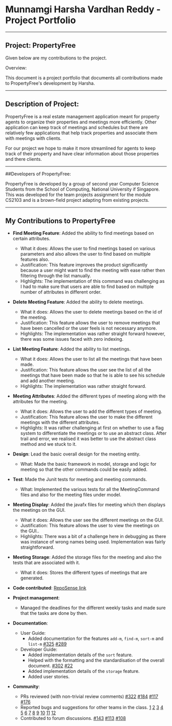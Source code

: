 # Munnamgi Harsha Vardhan Reddy - Project Portfolio
___
## Project: PropertyFree

Given below are my contributions to the project.

Overview:

This document is a project portfolio that documents all contributions made to PropertyFree's development by Harsha.
___

## Description of Project:

PropertyFree is a real estate management application meant for property agents to organize their properties and meetings more efficiently.
Other application can keep track of meetings and schedules but there are relatively few applications that help track properties 
and associate them with meetings with clients.

For our project we hope to make it more streamlined for agents to keep track of their property and have clear information about those properties
and there clients.
___

##Developers of PropertyFree:

PropertyFree is developed by a group of second year Computer Science Students from the School of Computing, National
University if Singapore. This was developed for the team projects assignment for the module CS2103 and is a
brown-field project adapting from existing projects.
___

## My Contributions to PropertyFree

* **Find Meeting Feature**: Added the ability to find meetings based on certain attributes.
  * What it does: Allows the user to find meetings based on various parameters and also allows the user to find based on multiple features also.
  * Justification: This feature improves the product significantly because a user might want to find the meeting with ease rather then filtering through the list manually.
  * Highlights: The implementation of this command was challenging as I had to make sure that users are able to find based on multiple number of attributes in different order.

* **Delete Meeting Feature**: Added the ability to delete meetings.
  * What it does: Allows the user to delete meetings based on the id of the meeting.
  * Justification: This feature allows the user to remove meetings that have been cancelled or the user feels is not necessary anymore.
  * Highlights: The implementation was rather straight forward however, there was some issues faced with zero indexing.

* **List Meeting Feature**: Added the ability to list meetings.
  * What it does: Allows the user to list all the meetings that have been made.
  * Justification: This feature allows the user see the list of all the meetings that have been made so that he is able to see his schedule and add another meeting.
  * Highlights: The implementation was rather straight forward.
  
* **Meeting Attributes**: Added the different types of meeting along with the attributes for the meeting.
  * What it does: Allows the user to add the different types of meeting.
  * Justification: This feature allows the user to make the different meetings with the different attributes.
  * Highlights: It was rather challenging at first on whether to use a flag system to differentiate the meetings or to use
  an abstract class. After trail and error, we realised it was better to use the abstract class method and we stuck to it.
 
* **Design**: Lead the basic overall design for the meeting entity.  
    * What: Made the basic framework in model, storage and logic for meeting so that the other commands could be easily added.

* **Test**: Made the Junit tests for meeting and meeting commands.  
    * What: Implemented the various tests for all the MeetingCommand files and also for the meeting files under model.
    
* **Meeting Display**: Added the javafx files for meeting which then displays the meetings on the GUI.
  * What it does: Allows the user see the different meetings on the GUI.
  * Justification: This feature allows the user to view the meetings on the GUI..
  * Highlights: There was a bit of a challenge here in debugging as there was instance of wrong names being used. Implementation
  was fairly straightforward.
  
* **Meeting Storage**: Added the storage files for the meeting and also the tests that are associated with it.
  * What it does: Stores the different types of meetings that are generated.
 
* **Code contributed**: [RepoSense link](https://nus-cs2103-ay2021s1.github.io/tp-dashboard/#breakdown=true&search=harsha&sort=groupTitle&sortWithin=title&since=2020-08-14&timeframe=commit&mergegroup=&groupSelect=groupByRepos&checkedFileTypes=docs~functional-code~test-code~other&tabOpen=true&tabType=authorship&tabAuthor=munharsha&tabRepo=AY2021S1-CS2103-W14-1%2Ftp%5Bmaster%5D&authorshipIsMergeGroup=false&authorshipFileTypes=docs~functional-code~test-code)

* **Project management**:
  * Managed the deadlines for the different weekly tasks and made sure that the tasks are done by then.

* **Documentation**:
  * User Guide:
    * Added documentation for the features `add-m`, `find-m`, `sort-m` and `list-m` [\#325](https://github.com/AY2021S1-CS2103-W14-1/tp/issues/325) [\#289](https://github.com/AY2021S1-CS2103-W14-1/tp/issues/289) 
  * Developer Guide:
    * Added implementation details of the `sort` feature.
    * Helped with the formatting and the standardisation of the overall document. [\#302](https://github.com/AY2021S1-CS2103-W14-1/tp/issues/302) [\#22](https://github.com/AY2021S1-CS2103-W14-1/tp/issues/22)
    * Added implementation details of the `storage` feature.
    * Added user stories.

* **Community**:
  * PRs reviewed (with non-trivial review comments) [\#322](https://github.com/AY2021S1-CS2103-W14-1/tp/pull/322#pullrequestreview-525948576) [\#184](https://github.com/AY2021S1-CS2103-W14-1/tp/pull/184#pullrequestreview-525951712)
  [\#117](https://github.com/AY2021S1-CS2103-W14-1/tp/pull/117#pullrequestreview-525953212) [\#176](https://github.com/AY2021S1-CS2103-W14-1/tp/pull/176#pullrequestreview-525954548)
  * Reported bugs and suggestions for other teams in the class. [1](https://github.com/munharsha/ped/issues/1) [2](https://github.com/munharsha/ped/issues/2) 
[3](https://github.com/munharsha/ped/issues/3) [4](https://github.com/munharsha/ped/issues/4) [5](https://github.com/munharsha/ped/issues/5) [6](https://github.com/munharsha/ped/issues/6) 
[7](https://github.com/munharsha/ped/issues/7) [8](https://github.com/munharsha/ped/issues/8) [9](https://github.com/munharsha/ped/issues/9) [10](https://github.com/munharsha/ped/issues/10) 
[11](https://github.com/munharsha/ped/issues/11) [12](https://github.com/munharsha/ped/issues/12) 
  * Contributed to forum discussions. [\#143](https://github.com/nus-cs2103-AY2021S1/forum/issues/143) [\#113](https://github.com/nus-cs2103-AY2021S1/forum/issues/113) [\#108](https://github.com/nus-cs2103-AY2021S1/forum/issues/108#issuecomment-683606987)


